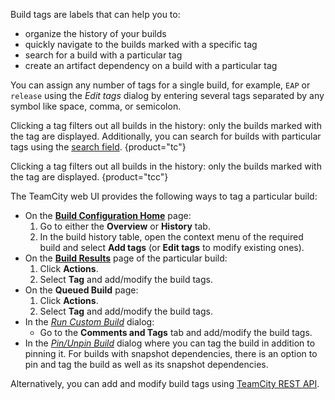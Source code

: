[//]: # (title: Build Tag)
[//]: # (auxiliary-id: Build Tag)

Build tags are labels that can help you to:
* organize the history of your builds
* quickly navigate to the builds marked with a specific tag
* search for a build with a particular tag
* create an artifact dependency on a build with a particular tag   
 
You can assign any number of tags for a single build, for example, `EAP` or `release` using the _Edit tags_ dialog by entering several tags separated by any symbol like space, comma, or semicolon.

Clicking a tag filters out all builds in the history: only the builds marked with the tag are displayed. Additionally, you can search for builds with particular tags using the [search field](search.md).
{product="tc"}

Clicking a tag filters out all builds in the history: only the builds marked with the tag are displayed.
{product="tcc"}

The TeamCity web UI provides the following ways to tag a particular build:
* On the __[Build Configuration Home](viewing-build-configuration-details.md)__ page: 
     1. Go to either the __Overview__ or __History__ tab.
     2. In the build history table, open the context menu of the required build and select __Add tags__ (or __Edit tags__ to modify existing ones).
* On the __[Build Results](working-with-build-results.md)__ page of the particular build: 
     1. Click __Actions__.
     2. Select __Tag__ and add/modify the build tags.
* On the __Queued Build__ page: 
     1. Click __Actions__.
     2. Select __Tag__ and add/modify the build tags.
* In the _[Run Custom Build](running-custom-build.md)_ dialog:
    * Go to the __Comments and Tags__ tab and add/modify the build tags.
* In the _[Pin/Unpin Build](pinned-build.md)_ dialog where you can tag the build in addition to pinning it. For builds with snapshot dependencies, there is an option to pin and tag the build as well as its snapshot dependencies.

Alternatively, you can add and modify build tags using [TeamCity REST API](https://www.jetbrains.com/help/teamcity/rest/manage-builds.html#Build+Tags).

[//]: # (Internal note. Do not delete. "Build Tagd46e113.txt")    
